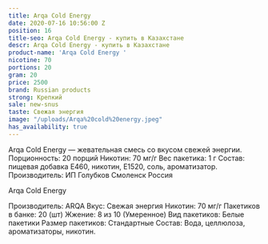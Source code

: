 ```yaml
---
title: Arqa Cold Energy
date: 2020-07-16 10:56:00 Z
position: 16
title-seo: Arqa Cold Energy - купить в Казахстане
descr: Arqa Cold Energy - купить в Казахстане
product-name: 'Arqa Cold Energy '
nicotine: 70
portions: 20
gram: 20
price: 2500
brand: Russian products
strong: Крепкий
sale: new-snus
taste: Свежая энергия
image: "/uploads/Arqa%20cold%20energy.jpeg"
has_availability: true
---
```


Arqa Cold Energy — жевательная смесь со вкусом свежей энергии. Порционность: 20 порций Никотин: 70 мг/г Вес пакетика: 1 г Состав: пищевая добавка E460, никотин, E1520, соль, ароматизатор. Производитель: ИП Голубков Смоленск Россия

Arqa Cold Energy

Производитель: ARQA Вкус: Свежая энергия Никотин: 70 мг/г Пакетиков в банке: 20 (шт) Жжение: 8 из 10 (Умеренное) Вид пакетиков: Белые пакетики Размер пакетиков: Стандартные Состав: Вода, целлюлоза, ароматизаторы, никотин.